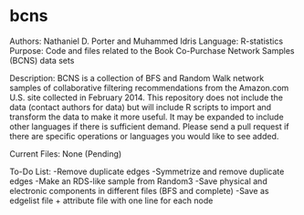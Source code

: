 # bcns

Authors: Nathaniel D. Porter and Muhammed Idris
Language: R-statistics
Purpose: Code and files related to the Book Co-Purchase Network Samples (BCNS) data sets

Description: BCNS is a collection of BFS and Random Walk network samples of collaborative filtering recommendations from the Amazon.com U.S. site collected in February 2014. This repository does not include the data (contact authors for data) but will include R scripts to import and transform the data to make it more useful. It may be expanded to include other languages if there is sufficient demand. Please send a pull request if there are specific operations or languages you would like to see added.

Current Files:
None (Pending)

To-Do List:
-Remove duplicate edges
-Symmetrize and remove duplicate edges
-Make an RDS-like sample from Random3
-Save physical and electronic components in different files (BFS and complete)
-Save as edgelist file + attribute file with one line for each node
